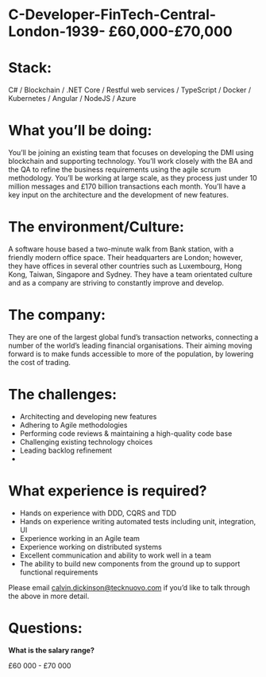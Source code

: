 # C-Developer-FinTech-Central-London-1939- £60,000-£70,000

# Stack: 

C# / Blockchain / .NET Core / Restful web services / TypeScript / Docker / Kubernetes / Angular / NodeJS / Azure

# What you’ll be doing: 

You’ll be joining an existing team that focuses on developing the DMI using blockchain and supporting technology. You’ll work closely with the BA and the QA to refine the business requirements using the agile scrum methodology. You’ll be working at large scale, as they process just under 10 million messages and £170 billion transactions each month. You’ll have a key input on the architecture and the development of new features. 

# The environment/Culture: 

A software house based a two-minute walk from Bank station, with a friendly modern office space. Their headquarters are London; however, they have offices in several other countries such as Luxembourg, Hong Kong, Taiwan, Singapore and Sydney. They have a team orientated culture and as a company are striving to constantly improve and develop.

# The company: 

They are one of the largest global fund’s transaction networks, connecting a number of the world’s leading financial organisations. Their aiming moving forward is to make funds accessible to more of the population, by lowering the cost of trading.

# The challenges: 

-	Architecting and developing new features
-	Adhering to Agile methodologies
-	Performing code reviews & maintaining a high-quality code base
-	Challenging existing technology choices
-	Leading backlog refinement 
-	
# What experience is required?

-	Hands on experience with DDD, CQRS and TDD
-	Hands on experience writing automated tests including unit, integration, UI
-	Experience working in an Agile team
-	Experience working on distributed systems
-	Excellent communication and ability to work well in a team
-	The ability to build new components from the ground up to support functional requirements 

Please email calvin.dickinson@tecknuovo.com if you’d like to talk through the above in more detail.

# Questions:
**What is the salary range?**

£60 000 - £70 000 
